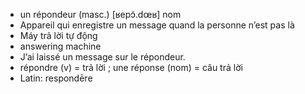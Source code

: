
- un répondeur (masc.)	[ʁepɔ̃.dœʁ]	nom
- Appareil qui enregistre un message quand la personne n’est pas là
- Máy trả lời tự động
- answering machine
- J’ai laissé un message sur le répondeur.
- répondre (v) = trả lời ; une réponse (nom) = câu trả lời
- Latin: respondēre
